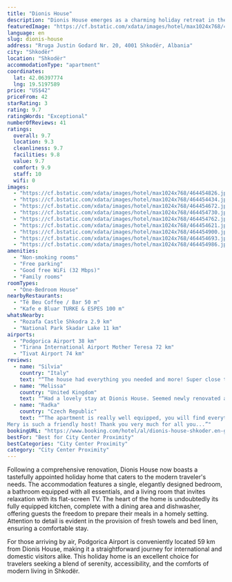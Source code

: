 ```yaml
---
title: "Dionis House"
description: "Dionis House emerges as a charming holiday retreat in the heart of Shkodër, offering guests a seamless blend of comfort and convenience."
featuredImage: "https://cf.bstatic.com/xdata/images/hotel/max1024x768/464454826.jpg?k=a69901164a3a7dd7f80e488a7c99f70b58bd9c0d004d646fa079595a7904238d&o=&hp=1"
language: en
slug: dionis-house
address: "Rruga Justin Godard Nr. 20, 4001 Shkodër, Albania"
city: "Shkodër"
location: "Shkodër"
accommodationType: "apartment"
coordinates:
  lat: 42.06397774
  lng: 19.5197589
price: "US$42"
priceFrom: 42
starRating: 3
rating: 9.7
ratingWords: "Exceptional"
numberOfReviews: 41
ratings:
  overall: 9.7
  location: 9.3
  cleanliness: 9.7
  facilities: 9.8
  value: 9.7
  comfort: 9.9
  staff: 10
  wifi: 0
images:
  - "https://cf.bstatic.com/xdata/images/hotel/max1024x768/464454826.jpg?k=a69901164a3a7dd7f80e488a7c99f70b58bd9c0d004d646fa079595a7904238d&o=&hp=1"
  - "https://cf.bstatic.com/xdata/images/hotel/max1024x768/464454434.jpg?k=9878666d1a8a7d7c42185f6cdca0c2fdbf3e96dd2f705cb1948a0e02c91f53eb&o=&hp=1"
  - "https://cf.bstatic.com/xdata/images/hotel/max1024x768/464454672.jpg?k=c6b9ed075507c45b0091fd5b5fe7a2e08fdc0d3c9fbb02cf906e05f70855698d&o=&hp=1"
  - "https://cf.bstatic.com/xdata/images/hotel/max1024x768/464454730.jpg?k=5b678311d11a8b907d36f04b178e70939c1108a38971156ec67992bc74f60da2&o=&hp=1"
  - "https://cf.bstatic.com/xdata/images/hotel/max1024x768/464454762.jpg?k=a7906505f8fbbf577bb4eb4a2207f2b97c583fe4f87e98cff0f611ea54b28c6e&o=&hp=1"
  - "https://cf.bstatic.com/xdata/images/hotel/max1024x768/464454621.jpg?k=afe4e05b3fcf254fcec3af4b64c337f32194bcdec4b089a792be51063c39055f&o=&hp=1"
  - "https://cf.bstatic.com/xdata/images/hotel/max1024x768/464454900.jpg?k=57591610f6122b79783b3506603832df32b0bbb7d1a8c2ea98af2fc327c76808&o=&hp=1"
  - "https://cf.bstatic.com/xdata/images/hotel/max1024x768/464454693.jpg?k=7884defd0c642d6f84a5d8157cef216246ff8ed17657337ea81fca7b5c3ceefb&o=&hp=1"
  - "https://cf.bstatic.com/xdata/images/hotel/max1024x768/464454986.jpg?k=e52615940755950a32e4e909c4ecc9146bb30c14890a1a9e0e1d986c699b9807&o=&hp=1"
amenities:
  - "Non-smoking rooms"
  - "Free parking"
  - "Good free WiFi (32 Mbps)"
  - "Family rooms"
roomTypes:
  - "One-Bedroom House"
nearbyRestaurants:
  - "Të Beu Coffee / Bar 50 m"
  - "Kafe e Bluar TURKE & ESPES 100 m"
whatsNearby:
  - "Rozafa Castle Shkodra 2.9 km"
  - "National Park Skadar Lake 11 km"
airports:
  - "Podgorica Airport 38 km"
  - "Tirana International Airport Mother Teresa 72 km"
  - "Tivat Airport 74 km"
reviews:
  - name: "Silvia"
    country: "Italy"
    text: "“The house had everything you needed and more! Super close to the center.”"
  - name: "Melissa"
    country: "United Kingdom"
    text: "“Had a lovely stay at Dionis House. Seemed newly renovated and was super clean and fresh. Parking right outside opposite the house. 5-10 mins walk to supermarket, coffee and restaurants.”"
  - name: "Radka"
    country: "Czech Republic"
    text: "“The apartment is really well equipped, you will find everything you could need. Location is also perfect, it´s located close to the city center with many restaurants/bars.
Mery is such a friendly host! Thank you very much for all you...”"
bookingURL: "https://www.booking.com/hotel/al/dionis-house-shkoder.en-gb.html?aid=8035640"
bestFor: "Best for City Center Proximity"
bestCategories: "City Center Proximity"
category: "City Center Proximity"
---
```


Following a comprehensive renovation, Dionis House now boasts a tastefully appointed holiday home that caters to the modern traveler's needs. The accommodation features a single, elegantly designed bedroom, a bathroom equipped with all essentials, and a living room that invites relaxation with its flat-screen TV. The heart of the home is undoubtedly its fully equipped kitchen, complete with a dining area and dishwasher, offering guests the freedom to prepare their meals in a homely setting. Attention to detail is evident in the provision of fresh towels and bed linen, ensuring a comfortable stay.

For those arriving by air, Podgorica Airport is conveniently located 59 km from Dionis House, making it a straightforward journey for international and domestic visitors alike. This holiday home is an excellent choice for travelers seeking a blend of serenity, accessibility, and the comforts of modern living in Shkodër.
